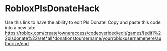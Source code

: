 # RobloxPlsDonateHack
Use this link to have the ability to edit Pls Donate!
Copy and paste this code into a new tab:
https://roblox.com/create/owneraccess/codeoverided/edit/games/[edit]%22plsdonate%22/set*all*donationstoursername/yourrobloxusernamehere/authorize/end

